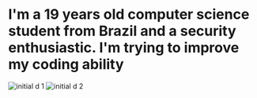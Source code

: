 # I'm a 19 years old computer science student from Brazil and a security enthusiastic. I'm trying to improve my coding ability
![initial d 1](https://media.giphy.com/media/12va1PkLHzeLBK/giphy.gif) ![initial d 2](https://media.giphy.com/media/12va1PkLHzeLBK/giphy.gif)
